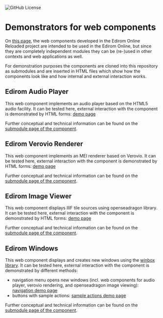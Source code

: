 ![GitHub License](https://img.shields.io/github/license/Edirom/edirom-web-components)

# Demonstrators for web components

On [this page](https://edirom.github.io/edirom-web-components/), the web components developed in the Edirom Online Reloaded project are intended to be used in the Edirom Online, but since they are completely independent modules they can be (re-)used in other contexts and web applications as well. 

For demonstration purposes the components are cloned into this repository as submodules and are inserted in HTML files which show how the components look like and how internal and external interaction works.
 
## Edirom Audio Player

This web component implements an audio player based on the HTML5 audio facility. It can be tested here, external interaction with the component is demonstrated by HTML forms: [demo page](https://edirom.github.io/edirom-web-components/demos/edirom-audio-player.html)

Further conceptual and technical information can be found on the [submodule page of the component](https://edirom.github.io/edirom-web-components/edirom-audio-player/). 

## Edirom Verovio Renderer

This web component implements an MEI renderer based on Verovio. It can be tested here, external interaction with the component is demonstrated by HTML forms: [demo page](https://edirom.github.io/edirom-web-components/demos/verovio-renderer.html)

Further conceptual and technical information can be found on the [submodule page of the component](https://edirom.github.io/edirom-web-components/edirom-verovio-renderer/). 


## Edirom Image Viewer

This web component displays IIIF tile sources using openseadragon library. It can be tested here, external interaction with the component is demonstrated by HTML forms: [demo page](https://edirom.github.io/edirom-web-components/demos/edirom-image-viewer.html)

Further conceptual and technical information can be found on the [submodule page of the component](https://edirom.github.io/edirom-web-components/edirom-image-viewer/). 



## Edirom Windows

This web component displays and creates new windows using the [winbox library](https://nextapps-de.github.io/winbox/). It can be tested here, external interaction with the component is demonstrated by different methods:
* navigation menu opens new windows (incl. web components for audio player, verovio rendering, and openseadragon image viewing): [navigation demo page](https://edirom.github.io/edirom-web-components/demos/navigation/index.html)
* buttons with sample actions: [sample actions demo page](https://edirom.github.io/edirom-web-components/demos/windows-sample-actions.html)

Further conceptual and technical information can be found on the [submodule page of the component](https://edirom.github.io/edirom-web-components/edirom-window/). 



